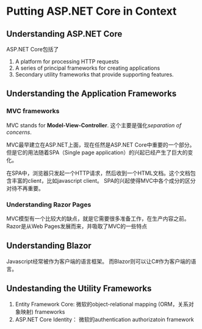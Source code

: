 # Putting ASP.NET Core in Context

## Understanding ASP.NET Core

ASP.NET Core包括了
1. A platform for processing HTTP requests
1. A series of principal frameworks for creating applications 
1. Secondary utility frameworks that provide supporting features. 

## Understanding the Application Frameworks

### MVC frameworks

MVC stands for **Model-View-Controller**. 
这个主要是强化*separation of concerns*.

MVC最早建立在ASP.NET上面，现在任然是ASP.NET Core中重要的一个部分。
但是它的用法随着SPA（Single page application）的兴起已经产生了巨大的变化。

在SPA中，浏览器只发起一个HTTP请求，然后收到一个HTML文档。这个文档包含丰富的client，比如javascript client。
SPA的兴起使得MVC中各个成分的区分对待不再重要。

### Understanding Razor Pages

MVC模型有一个比较大的缺点，就是它需要很多准备工作，在生产内容之前。
Razor是从Web Pages发展而来，并吸取了MVC的一些特点

## Understanding Blazor

Javascript经常被作为客户端的语言框架。
而Blazor则可以让C#作为客户端的语言。

## Undestanding the Utility Frameworks

1. Entity Framework Core: 微软的object-relational mapping (ORM，关系对象映射) frameworks
1. ASP.NET Core Identity： 微软的authentication authorizatoin framework
